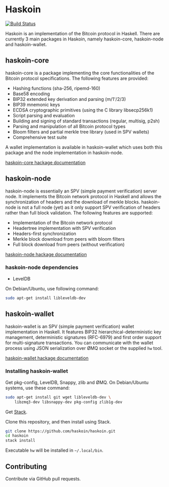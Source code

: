 # Haskoin

[![Build Status](https://travis-ci.org/haskoin/haskoin.svg?branch=master)](https://travis-ci.org/haskoin/haskoin)

Haskoin is an implementation of the Bitcoin protocol in Haskell. There are
currently 3 main packages in Haskoin, namely haskoin-core, haskoin-node and
haskoin-wallet.

## haskoin-core

haskoin-core is a package implementing the core functionalities of the Bitcoin
protocol specifications. The following features are provided:

- Hashing functions (sha-256, ripemd-160)
- Base58 encoding
- BIP32 extended key derivation and parsing (m/1'/2/3)
- BIP39 mnemonic keys
- ECDSA cryptographic primitives (using the C library libsecp256k1)
- Script parsing and evaluation
- Building and signing of standard transactions (regular, multisig, p2sh)
- Parsing and manipulation of all Bitcoin protocol types
- Bloom filters and partial merkle tree library (used in SPV wallets)
- Comprehensive test suite

A wallet implementation is available in haskoin-wallet which uses both this
package and the node implementation in haskoin-node.

[haskoin-core hackage documentation](http://hackage.haskell.org/package/haskoin-core)

## haskoin-node

haskoin-node is essentially an SPV (simple payment verification) server node.
It implements the Bitcoin network protocol in Haskell and allows the
synchronization of headers and the download of merkle blocks. haskoin-node is
not a full node (yet) as it only support SPV verification of headers rather
than full block validation. The following features are supported:

- Implementation of the Bitcoin network protocol
- Headertree implementation with SPV verification
- Headers-first synchronization
- Merkle block download from peers with bloom filters
- Full block download from peers (without verification)

[haskoin-node hackage documentation](http://hackage.haskell.org/package/haskoin-node)

### haskoin-node dependencies

* LevelDB

On Debian/Ubuntu, use following command:

```sh
sudo apt-get install libleveldb-dev
```

## haskoin-wallet

haskoin-wallet is an SPV (simple payment verification) wallet implementation in
Haskell.  It features BIP32 hierarchical-deterministic key management,
deterministic signatures (RFC-6979) and first order support for multi-signature
transactions. You can communicate with the wallet process using JSON
serialization over ØMQ socket or the supplied `hw` tool.

[haskoin-wallet hackage documentation](http://hackage.haskell.org/package/haskoin-wallet)

### Installing haskoin-wallet

Get pkg-config, LevelDB, Snappy, zlib and ØMQ.
On Debian/Ubuntu systems, use these command:

```sh
sudo apt-get install git wget libleveldb-dev \
    libzmq3-dev libsnappy-dev pkg-config zlib1g-dev
```

Get [Stack](https://github.com/commercialhaskell/stack).

Clone this repository, and then install using Stack.

```sh
git clone https://github.com/haskoin/haskoin.git
cd haskoin
stack install
```

Executable `hw` will be installed in `~/.local/bin`.

## Contributing

Contribute via GitHub pull requests.
